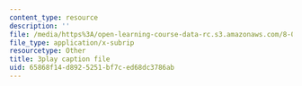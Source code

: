 ```yaml
---
content_type: resource
description: ''
file: /media/https%3A/open-learning-course-data-rc.s3.amazonaws.com/8-04-quantum-physics-i-spring-2013/65868f14d8925251bf7ced68dc3786ab_R4LyPVfGWtI.vtt
file_type: application/x-subrip
resourcetype: Other
title: 3play caption file
uid: 65868f14-d892-5251-bf7c-ed68dc3786ab
---
```

